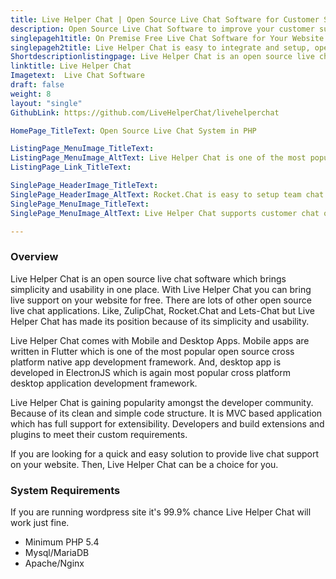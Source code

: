 ```yaml
---
title: Live Helper Chat | Open Source Live Chat Software for Customer Support
description: Open Source Live Chat Software to improve your customer support experience. Provides built into Bot support with ability to integrate with third party AI.
singlepageh1title: On Premise Free Live Chat Software for Your Website
singlepageh2title: Live Helper Chat is easy to integrate and setup, open source live chat software to provide better customer support.
Shortdescriptionlistingpage: Live Helper Chat is an open source live chat software which brings simplicity and usability in one place. With Live Helper Chat you can bring live support on your website for free.
linktitle: Live Helper Chat
Imagetext:  Live Chat Software 
draft: false
weight: 8
layout: "single"
GithubLink: https://github.com/LiveHelperChat/livehelperchat

HomePage_TitleText: Open Source Live Chat System in PHP

ListingPage_MenuImage_TitleText: 
ListingPage_MenuImage_AltText: Live Helper Chat is one of the most popular open source live chat software.
ListingPage_Link_TitleText: 

SinglePage_HeaderImage_TitleText: 
SinglePage_HeaderImage_AltText: Rocket.Chat is easy to setup team chat application
SinglePage_MenuImage_TitleText: 
SinglePage_MenuImage_AltText: Live Helper Chat supports customer chat out of box

---
```

### **Overview**

Live Helper Chat is an open source live chat software which brings simplicity and usability in one place. With Live Helper Chat you can bring live support on your website for free. There are lots of other open source live chat applications. Like, ZulipChat, Rocket.Chat and Lets-Chat but Live Helper Chat has made its position because of its simplicity and usability.

Live Helper Chat comes with Mobile and Desktop Apps. Mobile apps are written in Flutter which is one of the most popular open source cross platform native app development framework. And, desktop app is developed in ElectronJS which is again most popular cross platform desktop application development framework.

Live Helper Chat is gaining popularity amongst the developer community. Because of its clean and simple code structure. It is MVC based application which has full support for extensibility. Developers and build extensions and plugins to meet their custom requirements.

If you are looking for a quick and easy solution to provide live chat support on your website. Then, Live Helper Chat can be a choice for you.

### System Requirements

If you are running wordpress site it's 99.9% chance Live Helper Chat will work just fine.

- Minimum PHP 5.4
- Mysql/MariaDB
- Apache/Nginx
 
